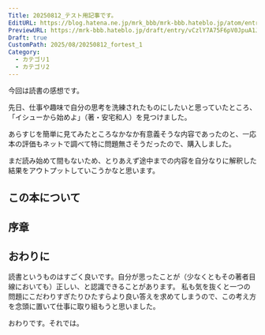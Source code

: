 ```yaml
---
Title: 20250812_テスト用記事です。
EditURL: https://blog.hatena.ne.jp/mrk_bbb/mrk-bbb.hateblo.jp/atom/entry/6802418398542513446
PreviewURL: https://mrk-bbb.hateblo.jp/draft/entry/vCzlY7A75F6pV0JpuA1JNsntyKY
Draft: true
CustomPath: 2025/08/20250812_fortest_1
Category:
  - カテゴリ1
  - カテゴリ2
---
```


今回は読書の感想です。

先日、仕事や趣味で自分の思考を洗練されたものにしたいと思っていたところ、「イシューから始めよ」（著・安宅和人）を見つけました。

あらすじを簡単に見てみたところなかなか有意義そうな内容であったのと、一応本の評価もネットで調べて特に問題無さそうだったので、購入しました。

まだ読み始めて間もないため、とりあえず途中までの内容を自分なりに解釈した結果をアウトプットしていこうかなと思います。

## この本について


## 序章


## おわりに

読書というものはすごく良いです。自分が思ったことが（少なくともその著者目線においても）正しい、と認識できることがあります。
私も気を抜くと一つの問題にこだわりすぎたりひたすらより良い答えを求めてしまうので、この考え方を念頭に置いて仕事に取り組もうと思いました。

おわりです。それでは。

